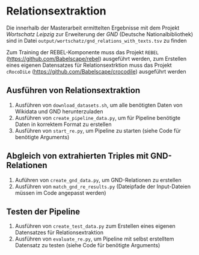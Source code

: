 # Relationsextraktion
Die innerhalb der Masterarbeit ermittelten Ergebnisse mit dem Projekt *Wortschatz Leipzig* zur Erweiterung der *GND* (Deutsche Nationalbibliothek) sind in Datei `output/wortschatz/gnd_relations_with_texts.tsv` zu finden

Zum Training der REBEL-Komponente muss das Projekt `REBEL` (https://github.com/Babelscape/rebel) ausgeführt werden, zum Erstellen eines eigenen Datensatzes für Relationsextrktion muss das Projekt `cRocoDiLe` (https://github.com/Babelscape/crocodile) ausgeführt werden

## Ausführen von Relationsextraktion
1. Ausführen von `download_datasets.sh`, um alle benötigten Daten von Wikidata und GND herunterzuladen
2. Ausführen von `create_pipeline_data.py`, um für Pipeline benötigte Daten in korrektem Format zu erstellen
3. Ausführen von `start_re.py`, um Pipeline zu starten (siehe Code für benötigte Arguments)

## Abgleich von extrahierten Triples mit GND-Relationen
1. Auführen von `create_gnd_data.py`, um GND-Relationen zu erstellen
2. Ausführen von `match_gnd_re_results.py` (Dateipfade der Input-Dateien müssen im Code angepasst werden)

## Testen der Pipeline
1. Ausführen von `create_test_data.py` zum Erstellen eines eigenen Datensatzes für Relationsextraktion
2. Ausführen von `evaluate_re.py`, um Pipeline mit selbst erstelltem Datensatz zu testen (siehe Code für benötigte Arguments)
